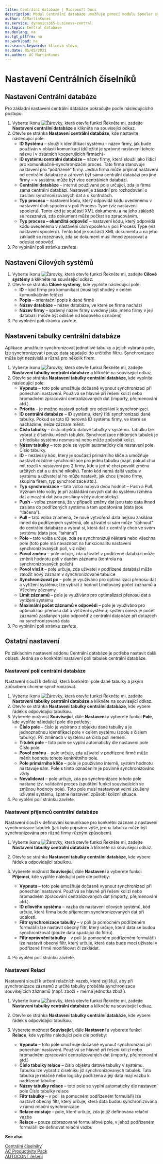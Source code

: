 ```yaml
---
title: Centrální databáze | Microsoft Docs
description: Modul Centrální databáze umožňuje pomocí modulu Spooler synchronizovat číselníky mezi různými Business Cental databázemi a společnostmi. Způsob synchronizace (jaké tabulky, pole odkud a kam) je v Business Central parametrizovatelný.
author: ACMartinKunes
ms.service: dynamics365-business-central
ms.topic: Central database
ms.devlang: na
ms.tgt_pltfrm: na
ms.workload: na
ms.search.keywords: klicova slova, 
ms.date: 05/05/2021
ms.author: AC MartinKunes
---
```

# Nastavení Centrálních číselníků

## Nastavení Centrální databáze


Pro základní nastavení centrální databáze pokračujte podle následujícícho postupu:

1. Vyberte ikonu ![Žárovky, která otevře funkci Řekněte mi](media/ui-search/search_small.png "Řekněte mi, co chcete dělat"), zadejte **Nastavení centrální databáze** a klikněte na související odkaz.
1. Otevře se stránka **Nastavení centrální databáze**, kde nastavíte následující pole:
   - **ID Systému** – slouží k identifikaci systému - název firmy, jak bude používán v oblasti komunikací (důležité je správné nastavení tohoto názvu i v ostatních kooperujících firmách)-
   - **ID systému centrální databáze** – název firmy, která slouží jako řídící pro komunikačně-synchronizační proces. Tato firma stanovuje nastavení pro “podřízené” firmy. Jedna firma může přijímat nastavení od centrální databáze a zároveň být sama centrální databází pro jiné firmy = v systému může být více centrálních databází.
   - **Centrální databáze** – interně používané pole určující, zda je firma sama centrální databází. Nastaveníje zásadní pro rozhodování o zasílání synchronizovaných dat a o kontrolách.
   - **Typ procesu** – nastavení kódu, který odpovídá kódu uvedenému v nastavení úloh spooleru v poli Process Type (viz nastavení spooleru). Tento kód je součástí XML dokumentu a na jeho základě se rozeznává, zda dokument může počkat se zpracováním.
   - **Typ procesu – okamžitá odpověď** – nastavení kódu, který odpovídá kódu uvedenému v nastavení úloh spooleru v poli Process Type (viz nastavení spooleru). Tento kód je součástí XML dokumentu a na jeho základě se rozeznává, zda se dokument musí ihned zpracovat a odeslat odpověď.
1. Po vyplnění polí stránku zavřete.


## Nastavení Cílových systémů

1. Vyberte ikonu ![Žárovky, která otevře funkci Řekněte mi](media/ui-search/search_small.png "Řekněte mi, co chcete dělat"), zadejte **Cílové systémy** a klikněte na související odkaz.
1. Otevře se stránka **Cílové systémy**, kde vyplníte následující pole:
   - **ID** – kód firmy pro komunikaci (musí být shodný v celém komunikačním řetězci
   - **Popis** – orientační popis k dané firmě
   - **Název databáze** – název databáze, ve které se firma nachází
   - **Název firmy** – správný název firmy uvedený jako jméno firmy v její databázi (může být odlišné od kódového označení)
1. Po vyplnění polí stránku zavřete.

## Nastavení tabulky centrální databáze

Aplikace umožňuje synchronizovat jednotlivé tabulky a jejich vybraná pole, lze  synchronizovat i pouze data spadající do určitého filtru. Synchronizace může být nezávislá a různá pro několik firem.

1. Vyberte ikonu ![Žárovky, která otevře funkci Řekněte mi](media/ui-search/search_small.png "Řekněte mi, co chcete dělat"), zadejte **Nastavení tabulky centrální databáze** a klikněte na související odkaz.
1. Otevře se stránka **Nastavení tabulky centrální databáze**, kde vyplníte následující pole:
   - **Vypnuto** – toto pole umožňuje dočasně vypnout synchronizaci při ponechání nastavení. Používá se hlavně při řešení kolizí nebo hromadném zpracování centralizovaných dat (importy, přejmenování atd.).
   - **Priorita** – je možno nastavit pořadí pro odesílání k synchronizaci.
   - **ID centrální databáze** – ID systému, který řídí synchronizaci dané tabulky. Pokud se toto ID nerovná ID systému firmy, ve které se nacházíme, nelze záznam měnit.
   - **Číslo tabulky** – číslo objektu datové tabulky v systému. Tabulku lze vybrat z číselníku všech tabulek. Synchronizace některých tabulek je z hlediska systému nesmyslná nebo může způsobit kolizi.
   - **Název tabulky** – toto pole se vyplní automaticky dle nastavení pole Číslo tabulky.
   - **ID** – nezávislý kód, který je součástí primárního klíče a umožňuje nastavit rozdílné synchronizace pro jednu tabulku (např. pokud chci mít rozdíl v nastavení pro 2 firmy, kde u jedné chci povolit změnu určitých dat a u druhé nikoliv). Tento kód nemá další vazbu v systému a uživatel si ho může nastavit, jak chce (jméno firmy, skupina firem, typ synchronizace atd.).
   - **Typ synchronizace** – tato volba nabývá dvou hodnot – Push a Pull. Význam této volby je při zakládání nových dat do systému (změna dat a mazání dat jsou posílány vždy automaticky).
   - **Push** – volba znamená, že v případě změny dat jsou tato data ihned zaslána do podřízených systému a tam updatována (data jsou “tlačena”).
   - **Pull** – tato volba znamená, že nově vytvořená data nejsou zasílána ihned do podřízených systémů, ale uživatel si sám může “sáhnout” do centrální databáze a vybrat si, která dat z centrály chce ve svém systému (data jsou “tahána”)
   - **Pole** – tato volba určuje, zda se synchronizují některá nebo všechna pole (toto pole má návaznost na funkcionalitu nastavení synchronizovaných polí, viz níže)
   - **Povol změnu** – pole určuje, zda uživatel v podřízené databázi může změnit hodnotu polí v daném záznamu (kontrola na synchronizovaných polích)
   - **Povol vložit** – pole určuje, zda uživatel v podřízené databázi může založit nový záznam v synchronizované tabulce
   - **Synchronizovat po** – pole je využíváno pro optimalizaci přenosu dat a vytížení systému; lze vybrat z hodnot Limitovaný počet záznamů a Všechny záznamy
   - **Limit záznamů** – pole je využíváno pro optimalizaci přenosu dat a vytížení systému
   - **Maximální počet záznamů v odpovědi** – pole je využíváno pro optimalizaci přenosu dat a vytížení systému; systém omezuje počet záznamů zasílaných jako odpověď z centrální databáze při dotazech na synchronizovaná data
1. Po vyplnění polí stránku zavřete.

## Ostatní nastavení
Po základním nastavení addonu Centrální databáze je potřeba nastavit další oblasti. Jedná se o konkrétní nastavení polí tabulek centrální databáze.

### Nastavení polí centrální databáze

Nastavení slouží k definici, která konkrétní pole dané tabulky a jakým způsobem chceme synchronizovat.

1. Vyberte ikonu ![Žárovky, která otevře funkci Řekněte mi](media/ui-search/search_small.png "Řekněte mi, co chcete dělat"), zadejte **Nastavení tabulky centrální databáze** a klikněte na související odkaz.
1. Otevře se stránka **Nastavení tabulky centrální databáze**, kde vybere řádek s odpovídající tabulkou.
1. Vyberete možnost **Související**, dále **Nastavení** a vyberete funkci **Pole**, kde vyplňte náledující pole dle potřeby:
   - **Číslo pole** – číslo je vybíráno z objektu dané tabulky a je jednoznačnou identifikací pole v celém systému (spolu s číslem tabulky). Při změnách v systému se čísla polí nemění.
   - **Titulek pole** – toto pole se vyplní automaticky dle nastavení pole Číslo pole.
   - **Povol změnu** – pole určuje, zda uživatel v podřízené firmě může měnit hodnotu tohoto konkrétního pole.
   - **Pole primárního klíče** – pole je používáno interně, systém hodnotu nastavuje  sám. Pole s tímto označením je povinně synchronizováno vždy
   - **Nevalidovat** – pole určuje, zda po synchronizace tohoto pole nastane tzv. validační proces (spuštění funkcí souvisejících se změnou hodnoty pole). Toto pole musí nastavovat velmi zkušený uživatel systému, špatné nastavení způsobí kolizní situace.
1. Po vyplění polí stránku zavřete.

### Nastavení příjemců centrální databáze

Nastavení slouží v definování komunikace pro konkrétní záznam z nastavení synchronizace tabulek (jak bylo popsáno výše, jedna tabulka může být synchronizována pro různé firmy různým způsobem).

1. Vyberte ikonu ![Žárovky, která otevře funkci Řekněte mi](media/ui-search/search_small.png "Řekněte mi, co chcete dělat"), zadejte **Nastavení tabulky centrální databáze** a klikněte na související odkaz.
1. Otevře se stránka **Nastavení tabulky centrální databáze**, kde vybere řádek s odpovídající tabulkou.
1. Vyberete možnost **Související**, dále **Nastavení** a vyberete funkci **Příjemci**, kde vyplňte náledující pole dle potřeby:

   - **Vypnuto** – toto pole umožňuje dočasně vypnout synchronizaci při ponechání nastavení. Používá se hlavně při řešení kolizí nebo hromadném zpracování centralizovaných dat (importy, přejmenování atd.).
   - **ID cílového systému** – vazba do nastavení cílových systémů, kód určuje, která firma bude příjemcem synchronizovaných dat při události.
   - **Filtr synchronizace tabulky** – v poli (a pomocném podřízeném formuláři) lze nastavit obecný filtr, který určuje, která data se budou synchronizovat (pouze data spadající do filtru).
   - **Filtr oprávnění tabulky** – v poli (a pomocném podřízeném formuláři) lze nastavit obecný filtr, který určuje, která data bude moci uživatel v podřízené firmě modifikovat či zakládat.
1. Po vyplění polí stránku zavřete.

### Nastavení Relací

Nastavení slouží k určení relačních vazeb, které zajišťují, aby při synchronizace záznamů z určité tabulky proběhla synchronizace souvisejících záznamů (např. zboží + měrná jednotka zboží).

1. Vyberte ikonu ![Žárovky, která otevře funkci Řekněte mi](media/ui-search/search_small.png "Řekněte mi, co chcete dělat"), zadejte **Nastavení tabulky centrální databáze** a klikněte na související odkaz.
1. Otevře se stránka **Nastavení tabulky centrální databáze**, kde vybere řádek s odpovídající tabulkou.
1. Vyberete možnost **Související**, dále **Nastavení** a vyberete funkci **Relace**, kde vyplňte náledující pole dle potřeby:

   - **Vypnuto** – toto pole umožňuje dočasně vypnout synchronizaci při ponechání nastavení. Používá se hlavně při řešení kolizí nebo hromadném zpracování centralizovaných dat (importy, přejmenování atd.)
   - **Číslo tabulky relace** – číslo objektu datové tabulky v systému. Tabulku lze vybrat z číselníku již synchronizovaných tabulek. Tato tabulka je relačně nebo logicky podřízena a její data mají vazbu k nadřízené tabulce
   - **Název tabulky relace** – toto pole se vyplní automaticky dle nastavení pole Číslo tabulky relace
   - **Filtr tabulky** – v poli (a pomocném podřízeném formuláři) lze nastavit obecný filtr, který určuje, která data budou synchronizována v rámci relační synchronizace
   - **Relace existuje** – pole, které určuje, zda je již definována relační vazba
   - **Relace** – pouze zobrazované formulářové pole, v jehož podřízeném formuláři lze definovat relační vazbu

**See also**

[Centrální číselníky](ac-centraldatabase.md)`  
[AC Productivity Pack](ac-productivity-pack.md)  
[AUTOCONT řešení](../index.md)